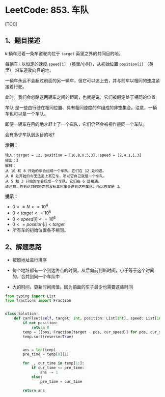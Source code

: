 # LeetCode: 853. 车队

[TOC]

## 1、题目描述

`N`  辆车沿着一条车道驶向位于 `target` 英里之外的共同目的地。

每辆车 i 以恒定的速度 `speed[i]` （英里/小时），从初始位置 `position[i]` （英里） 沿车道驶向目的地。

一辆车永远不会超过前面的另一辆车，但它可以追上去，并与前车以相同的速度紧接着行驶。

此时，我们会忽略这两辆车之间的距离，也就是说，它们被假定处于相同的位置。

车队 是一些由行驶在相同位置、具有相同速度的车组成的非空集合。注意，一辆车也可以是一个车队。

即便一辆车在目的地才赶上了一个车队，它们仍然会被视作是同一个车队。

 

会有多少车队到达目的地?

 

**示例：**

```
输入：target = 12, position = [10,8,0,5,3], speed = [2,4,1,1,3]
输出：3
解释：
从 10 和 8 开始的车会组成一个车队，它们在 12 处相遇。
从 0 处开始的车无法追上其它车，所以它自己就是一个车队。
从 5 和 3 开始的车会组成一个车队，它们在 6 处相遇。
请注意，在到达目的地之前没有其它车会遇到这些车队，所以答案是 3。
```

**提示：**

-   $0 <= N <= 10 ^ 4$
-   $0 < target <= 10 ^ 6$
-   $0 < speed[i] <= 10 ^ 6$
-   $0 <= position[i] < target$
-   所有车的初始位置各不相同。



## 2、解题思路

-   按照地址进行排序
-   每个地址都有一个到达终点的时间，从后向前判断时间，小于等于这个时间的，合并到同一个车队中

-   大的时间，更新时间阈值，因为前面的车子最少也需要这些时间



```python
from typing import List
from fractions import Fraction


class Solution:
    def carFleet(self, target: int, position: List[int], speed: List[int]) -> int:
        if not position:
            return 0
        temp = [[pos, Fraction(target - pos, cur_speed)] for pos, cur_speed in zip(position, speed)]
        temp.sort(reverse=True)


        ans = len(temp)
        pre_time = temp[0][1]

        for _, cur_time in temp[1:]:
            if cur_time <= pre_time:
                ans -= 1
            else:
                pre_time = cur_time

        return ans

```

